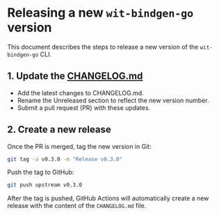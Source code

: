 # Releasing a new `wit-bindgen-go` version

This document describes the steps to release a new version of the `wit-bindgen-go` CLI.

## 1. Update the [CHANGELOG.md](./CHANGELOG.md)

* Add the latest changes to CHANGELOG.md.
* Rename the Unreleased section to reflect the new version number.
* Submit a pull request (PR) with these updates.

## 2. Create a new release

Once the PR is merged, tag the new version in Git:

```sh
git tag -a v0.3.0 -m "Release v0.3.0"
```

Push the tag to GitHub:

```sh
git push upstream v0.3.0
```

After the tag is pushed, GitHub Actions will automatically create a new release with the content of the `CHANGELOG.md` file.
